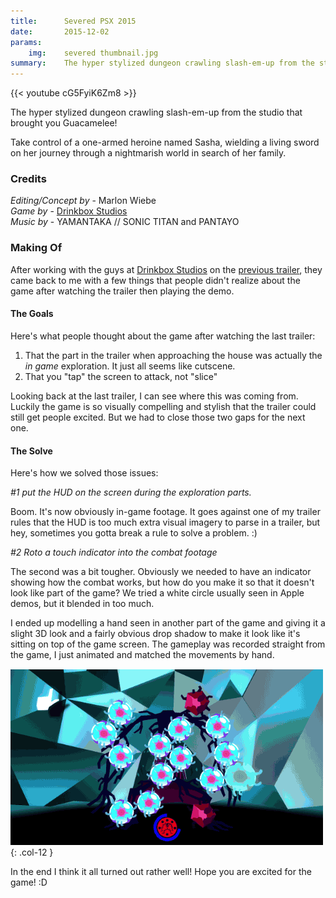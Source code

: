 ```yaml
---
title:      Severed PSX 2015
date:       2015-12-02
params:
    img:    severed thumbnail.jpg
summary:    The hyper stylized dungeon crawling slash-em-up from the studio that brought you Guacamelee!  
---
```


{{< youtube cG5FyiK6Zm8 >}}
 
The hyper stylized dungeon crawling slash-em-up from the studio that brought you Guacamelee!  

Take control of a one-armed heroine named Sasha, wielding a living sword on her journey through a nightmarish world in search of her family.

### Credits  

_Editing/Concept by_ - Marlon Wiebe  
_Game by_ - [Drinkbox Studios][e77b41ce]  
_Music by_ - YAMANTAKA // SONIC TITAN and PANTAYO  

### Making Of

After working with the guys at [Drinkbox Studios][e77b41ce] on the [previous trailer](http://localhost:4000/blog/posts/severed/), they came back to me with a few things that people didn't realize about the game after watching the trailer then playing the demo.

#### The Goals

Here's what people thought about the game after watching the last trailer:

1. That the part in the trailer when approaching the house was actually the _in game_ exploration.  It just all seems like cutscene.
2. That you "tap" the screen to attack, not "slice"

Looking back at the last trailer, I can see where this was coming from.  Luckily the game is so visually compelling and stylish that the trailer could still get people excited.  But we had to close those two gaps for the next one.

#### The Solve

Here's how we solved those issues:

_#1 put the HUD on the screen during the exploration parts._

Boom.  It's now obviously in-game footage.  It goes against one of my trailer rules that the HUD is too much extra visual imagery to parse in a trailer, but hey, sometimes you gotta break a rule to solve a problem. :)

_#2 Roto a touch indicator into the combat footage_

The second was a bit tougher.  Obviously we needed to have an indicator showing how the combat works, but how do you make it so that it doesn't look like part of the game?  We tried a white circle usually seen in Apple demos, but it blended in too much.  

I ended up modelling a hand seen in another part of the game and giving it a slight 3D look and a fairly obvious drop shadow to make it look like it's sitting on top of the game screen.  The gameplay was recorded straight from the game, I just animated and matched the movements by hand.

![Severed Touch Combat Overlay](/images/posts/2015/severed-combat.gif){: .col-12 }

In the end I think it all turned out rather well!  Hope you are excited for the game! :D

[e77b41ce]: drinkboxstudios.com "Drinkbox Studios Homepage"
